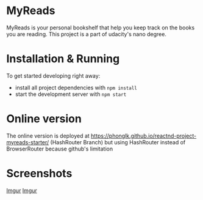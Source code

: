 # MyReads

MyReads is your personal bookshelf that help you keep track on the books you are reading. This project is a part of udacity's nano degree.

# Installation & Running
To get started developing right away:

* install all project dependencies with `npm install`
* start the development server with `npm start`

# Online version
The online version is deployed at https://phonglk.github.io/reactnd-project-myreads-starter/ (HashRouter Branch) but using HashRouter instead of BrowserRouter because github's limitation

# Screenshots

[Imgur](https://i.imgur.com/GUzQCdO.png)
[Imgur](https://i.imgur.com/uxdSxVF.png)